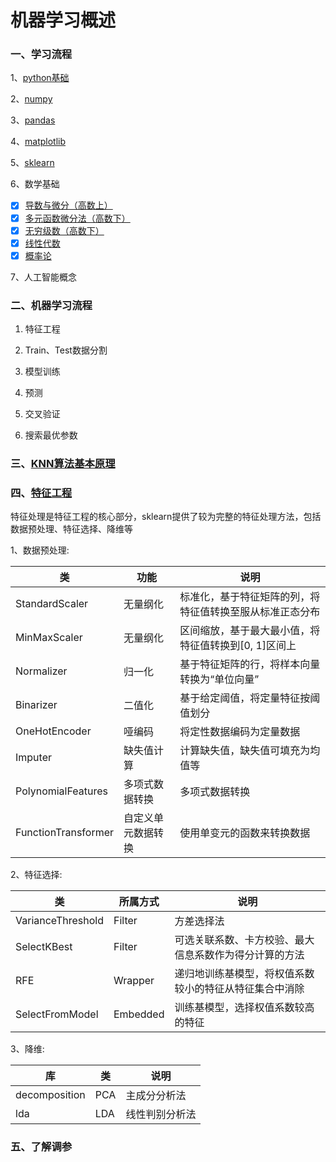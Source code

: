 # 机器学习概述
### 一、学习流程

1、[python基础](https://github.com/wujuhong/machine_learning/tree/master/python_basic)

2、[numpy](https://github.com/wujuhong/machine_learning/tree/master/numpy_demo)

3、[pandas](https://github.com/wujuhong/machine_learning/tree/master/pandas_demo)

4、[matplotlib](https://github.com/wujuhong/machine_learning/tree/master/matplotlib_demo)

5、[sklearn](https://github.com/wujuhong/machine_learning/tree/master/sklearn_demo)

6、数学基础

- [x] [导数与微分（高数上）](https://app.yinxiang.com/fx/29f52780-3b5a-4144-9110-2a27b044c0ee)
- [x] [多元函数微分法（高数下）](https://app.yinxiang.com/fx/98e868d6-7d2e-47fe-ae71-6c7efd6261a5)
- [x] [无穷级数（高数下）](https://app.yinxiang.com/fx/58533420-d7e0-463b-8691-099328955ea8)
- [x] [线性代数](https://app.yinxiang.com/fx/00d4254e-f750-4cef-998a-15f1adc321b1)
- [x] [概率论](https://app.yinxiang.com/fx/63412cfb-3436-4970-98dc-6f13b9ae1670)

7、人工智能概念

### 二、机器学习流程

1. 特征工程

2. Train、Test数据分割
3. 模型训练
4. 预测
5. 交叉验证
6. 搜索最优参数

### 三、[KNN算法基本原理](https://github.com/wujuhong/machine_learning/blob/master/learning_notes/KNN算法基本原理.md)

### 四、[特征工程](<https://www.cnblogs.com/jasonfreak/p/5448385.html>)

特征处理是特征工程的核心部分，sklearn提供了较为完整的特征处理方法，包括数据预处理、特征选择、降维等

1、数据预处理:

| 类                  | 功能               | 说明                                                     |
| ------------------- | ------------------ | -------------------------------------------------------- |
| StandardScaler      | 无量纲化           | 标准化，基于特征矩阵的列，将特征值转换至服从标准正态分布 |
| MinMaxScaler        | 无量纲化           | 区间缩放，基于最大最小值，将特征值转换到[0, 1]区间上     |
| Normalizer          | 归一化             | 基于特征矩阵的行，将样本向量转换为“单位向量”             |
| Binarizer           | 二值化             | 基于给定阈值，将定量特征按阈值划分                       |
| OneHotEncoder       | 哑编码             | 将定性数据编码为定量数据                                 |
| Imputer             | 缺失值计算         | 计算缺失值，缺失值可填充为均值等                         |
| PolynomialFeatures  | 多项式数据转换     | 多项式数据转换                                           |
| FunctionTransformer | 自定义单元数据转换 | 使用单变元的函数来转换数据                               |

2、特征选择:

| 类                | 所属方式 | 说明                                                   |
| ----------------- | -------- | ------------------------------------------------------ |
| VarianceThreshold | Filter   | 方差选择法                                             |
| SelectKBest       | Filter   | 可选关联系数、卡方校验、最大信息系数作为得分计算的方法 |
| RFE               | Wrapper  | 递归地训练基模型，将权值系数较小的特征从特征集合中消除 |
| SelectFromModel   | Embedded | 训练基模型，选择权值系数较高的特征                     |

3、降维:

| 库            | 类   | 说明           |
| ------------- | ---- | -------------- |
| decomposition | PCA  | 主成分分析法   |
| lda           | LDA  | 线性判别分析法 |

### 五、了解调参